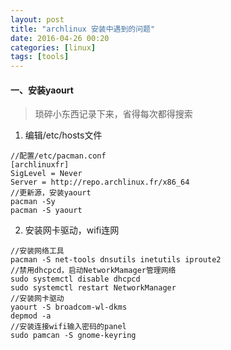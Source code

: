```yaml
---
layout: post
title: "archlinux 安装中遇到的问题"
date: 2016-04-26 00:20
categories: [linux]
tags: [tools]
---
```


#### 一、安装yaourt

> 琐碎小东西记录下来，省得每次都得搜索

1. 编辑/etc/hosts文件

```shell
//配置/etc/pacman.conf
[archlinuxfr]
SigLevel = Never
Server = http://repo.archlinux.fr/x86_64
//更新源，安装yaourt
pacman -Sy
pacman -S yaourt
```

2. 安装网卡驱动，wifi连网

```shell
//安装网络工具
pacman -S net-tools dnsutils inetutils iproute2
//禁用dhcpcd，启动NetworkMamager管理网络
sudo systemctl disable dhcpcd
sudo systemctl restart NetworkManager
//安装网卡驱动
yaourt -S broadcom-wl-dkms
depmod -a
//安装连接wifi输入密码的panel
sudo pamcan -S gnome-keyring
```
